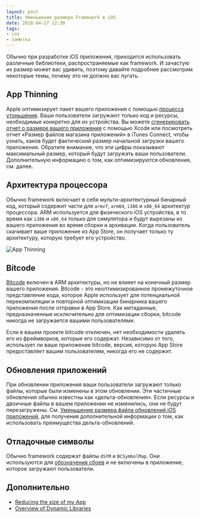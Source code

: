 ```yaml
---
layout: post
title: Уменьшение размера Framework в iOS
date: 2018-04-27 12:30
tags:
- ios
- заметка
---
```


Обычно при разработке iOS приложения, приходится использовать различные библиотеки, распространяемые как framework. И зачастую их размер может вас удивить, поэтому давайте подробнее рассмотрим некоторые темы, почему это не должно вас пугать.

## App Thinning

Apple оптимизирует пакет вашего приложения с помощью [процесса утоньшения][1]. Ваши пользователи загружают только код и ресурсы, необходимые конкретно для их устройства. Вы можете [сгенерировать отчет о размере вашего приложения][2] с помощью Xcode или посмотреть отчет «Размер файлов магазина приложений» в iTunes Connect, чтобы узнать, каков будет фактический размер начальной загрузки вашего приложения. Обратите внимание, что эти цифры показывают максимальный размер, который будут загружать ваши пользователи. Дополнительную информацию о том, как оптимизируются обновления, см. далее.

## Архитектура процессора

Обычно framework включает в себя мульти-архитектурный бинарный код, который содержит части для `armv7`, `arm64`, `i386` и `x86_64` архитектур процессора. ARM используется для физического iOS устройства, в то время как `i386` и `x86_64` только для симулятора и будут вырезаны из вашего приложения во время сборки и архивации. Когда пользователь скачивает ваше приложение из App Store, он получает только ту архитектуру, которую требует его устройство.

![App Thinning](https://help.apple.com/xcode/mac/current/en.lproj/Art/app_thinning_2x.png)

## Bitcode

[Bitcode][3] включен в ARM архитектуры, но не влияет на конечный размер вашего приложения. Bitcode - это неоптимизированное промежуточное представление кода, которое Apple использует для потенциальной перекомпиляции и повторной оптимизации бинарника вашего приложения после отправки в App Store. Как метаданные, предназначенные исключительно для оптимизации сборки, bitcode никогда не загружается вашими пользователями.

Если в вашем проекте bitcode отключен, нет необходимости удалять его из фреймворков, которые его содержат. Независимо от того, использует ли ваше приложение bitcode, версия, которую App Store предоставляет вашим пользователям, никогда его не содержит.

## Обновления приложений

При обновлении приложения ваши пользователи загружают только файлы, которые были изменены в этом обновлении. Эти частичные обновления обычно известны как «дельта-обновления». Если ресурсы и двоичные файлы в вашем приложении не изменились, они не будут перезагружены. См. [Уменьшение размера файла обновлений iOS приложений][4], для получения дополнительной информации о том, как использовать преимущества дельта-обновлений.

## Отладочные символы

Обычно framework содержат файлы `dSYM` и `BCSymbolMap`. Они используются для [обозначения сбоев][6] и не включены в приложение, которое загружают пользователи.

## Дополнительно
- [Reducing the size of my App][5]
- [Overview of Dynamic Libraries][7]


[1]: https://help.apple.com/xcode/mac/current/#/devbbdc5ce4f "What is app thinning?"
[2]: https://developer.apple.com/library/content/qa/qa1795/_index.html#//apple_ref/doc/uid/DTS40014195-CH1-MEASURE "Measure Your App"
[3]: https://developer.apple.com/library/content/documentation/IDEs/Conceptual/AppDistributionGuide/AppThinning/AppThinning.html#//apple_ref/doc/uid/TP40012582-CH35-SW2 "Bitcode"
[4]: https://developer.apple.com/library/content/qa/qa1779/_index.html "Reducing Download Size for iOS App Updates"
[5]: https://developer.apple.com/library/content/qa/qa1795/_index.html "Reducing the size of my App"
[6]: https://developer.apple.com/library/content/technotes/tn2151/_index.html#//apple_ref/doc/uid/DTS40008184-CH1-SYMBOLICATION "Symbolicating Crash Reports"
[7]: https://developer.apple.com/library/content/documentation/DeveloperTools/Conceptual/DynamicLibraries/100-Articles/OverviewOfDynamicLibraries.html "What Are Dynamic Libraries?"
